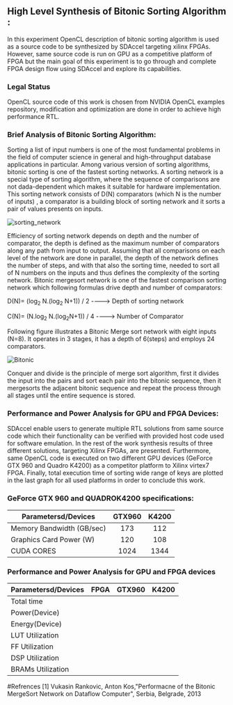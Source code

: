 ## High Level Synthesis of Bitonic Sorting Algorithm  :

In this experiment OpenCL description of bitonic sorting algorithm is used as a source code to be synthesized by SDAccel targeting xilinx FPGAs. However, same source code is run on GPU as a competitive platform of FPGA but the main goal of this experiment is to go through and complete FPGA design flow using SDAccel and explore its capabilities.

### Legal Status 
OpenCL source code of this work is chosen from NVIDIA OpenCL examples repository, modification and optimization are done in order to achieve high performance RTL.

### Brief Analysis of Bitonic Sorting Algorithm:

Sorting a list of input numbers is one of the most fundamental problems in the field of computer science in general and high-throughput database applications in particular. Among various version of sorting algorithms, bitonic sorting is one of the fastest sorting networks. A sorting network is a special type of sorting algorithm, where the sequence of comparisons are not dada-dependent which makes it suitable for hardware implementation. This sorting network consists of D(N) comparators (which N is the number of inputs)  , a comparator is a building block of sorting network and it sorts a pair of values presents on inputs. 

![sorting_network](https://github.com/mediroozmeh/Bitonic-Sorting/blob/master/Figures/sorting_network.jpeg)
 
 Efficiency of sorting network depends on depth and the number of comparator, the depth is defined as the maximum number of comparators along any path from input to output. Assuming that all comparisons on each level of the network are done in parallel, the depth of the network defines the number of steps, and with that also the sorting time, needed to sort all of N numbers on the inputs and thus defines the complexity of the sorting network. Bitonic mergesort network is one of the fastest comparison sorting network which following formulas drive depth and number of comparators:
 
 D(N)= (log<sub>2</sub> N.(log<sub>2</sub> N+1)) / 2              ---->  Depth of sorting network
 

 C(N)= (N.log<sub>2</sub> N.(log<sub>2</sub>N+1)) / 4            ---->  Number of Comparator

Following figure illustrates a Bitonic Merge sort network with eight inputs (N=8). It operates in 3 stages, it has a depth of 6(steps) and employs 24 comparators.

![Bitonic](https://github.com/mediroozmeh/Bitonic-Sorting/blob/master/Figures/Bitonic.jpg)

Conquer and divide is the principle of merge sort algorithm, first it divides the input into the pairs and sort each pair into the bitonic sequence, then it mergesorts the adjacent bitonic sequence and repeat the process through all stages until the entire sequence is stored.   

### Performance and Power Analysis for GPU and FPGA Devices: 
SDAccel enable users to generate multiple RTL solutions from same source code which their functionality can be verified with provided host code used for software emulation. In the rest of the work synthesis results of three different solutions, targeting Xilinx FPGAs, are presented. Furthermore, same OpenCL code is executed on two different GPU devices (GeForce GTX 960 and Quadro K4200) as a competitor platform to Xilinx virtex7 FPGA. Finally, total execution time of sorting wide range of keys are plotted in the last graph for all used platforms in order to conclude this work.

### GeForce GTX 960 and QUADROK4200 specifications:




| Parametersd/Devices|GTX960|K4200|    
|--------------------|:-------------: |:-------------: |
|  Memory Bandwidth (GB/sec)          |173|112|
|   Graphics Card Power (W)          |120|108|
|   CUDA CORES        |1024|1344|





### Performance and Power Analysis for GPU and FPGA devices


| Parametersd/Devices|FPGA               |GTX960|K4200|    
|--------------------|:-------------: |:-------------: |:-------------: |
|  Total time |          |||
|  Power(Device) |          |||
|  Energy(Device) |          |||
|  LUT Utilization |          |||
|  FF Utilization |          |||
|  DSP Utilization |          |||
|  BRAMs Utilization |          |||

#Refrences
[1] Vukasin Rankovic, Anton Kos,"Performacne of the Bitonic MergeSort Network on Dataflow Computer", Serbia, Belgrade, 2013












